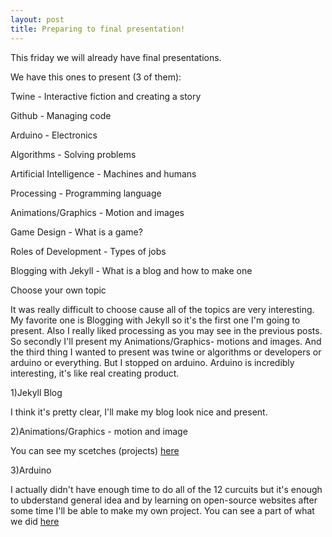 ```yaml
---
layout: post
title: Preparing to final presentation!
---
```

This friday we will already have final presentations. 

We have this ones to present (3 of them):

Twine - Interactive fiction and creating a story

Github - Managing code

Arduino - Electronics

Algorithms - Solving problems

Artificial Intelligence - Machines and humans

Processing - Programming language

Animations/Graphics - Motion and images

Game Design - What is a game?

Roles of Development - Types of jobs

Blogging with Jekyll - What is a blog and how to make one

Choose your own topic

It was really difficult to choose cause all of the topics are very interesting. My favorite one is Blogging with Jekyll so it's the first one I'm going to present. 
Also I really liked processing as you may see in the previous posts. So secondly I'll present my Animations/Graphics- motions and images. And the third thing I wanted to present was twine or algorithms or developers or arduino or everything. But I stopped on arduino. Arduino is incredibly interesting, it's like real creating product.

1)Jekyll Blog

I think it's pretty clear, I'll make my blog look nice and present.

2)Animations/Graphics - motion and image

You can see my scetches (projects) [here](https://sanachinaliyeva.github.io/processing/)

3)Arduino

I actually didn't have enough time to do all of the 12 curcuits but it's enough to ubderstand general idea and by learning on open-source websites after some time I'll be able to make my own project.
You can see a part of what we did [here](https://sanachinaliyeva.github.io/arduino/)

